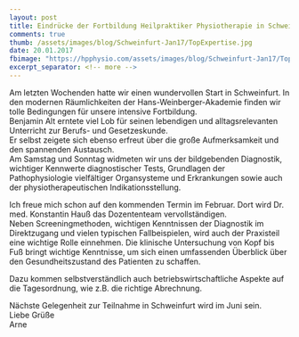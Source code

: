```yaml
---
layout: post
title: Eindrücke der Fortbildung Heilpraktiker Physiotherapie in Schweinfurt
comments: true
thumb: /assets/images/blog/Schweinfurt-Jan17/TopExpertise.jpg
date: 20.01.2017
fbimage: "https://hpphysio.com/assets/images/blog/Schweinfurt-Jan17/TopExpertiseBig.jpg"
excerpt_separator: <!-- more -->
---
```


<amp-img  src="/assets/images/blog/Schweinfurt-Jan17/TopExpertiseBig.jpg" width="1280" height="720" layout="responsive"></amp-img>
Am letzten Wochenden hatte wir einen wundervollen Start in Schweinfurt. In den modernen Räumlichkeiten der Hans-Weinberger-Akademie finden wir tolle Bedingungen für unsere intensive Fortbildung.<!-- more -->  
Benjamin Alt erntete viel Lob für seinen lebendigen und alltagsrelevanten Unterricht zur Berufs- und Gesetzeskunde.  
Er selbst zeigete sich ebenso erfreut über die große Aufmerksamkeit und den spannenden Austausch.  
Am Samstag und Sonntag widmeten wir uns der bildgebenden Diagnostik, wichtiger Kennwerte diagnostischer Tests, Grundlagen der Pathophysiologie vielfältiger Organsysteme und Erkrankungen sowie auch der physiotherapeutischen Indikationsstellung.  
  
Ich freue mich schon auf den kommenden Termin im Februar. Dort wird Dr. med. Konstantin Hauß das Dozententeam vervollständigen.   
Neben Screeningmethoden, wichtigen Kenntnissen der Diagnostik im Direktzugang und vielen typischen Fallbeispielen, wird auch der Praxisteil eine wichtige Rolle einnehmen. Die klinische Untersuchung von Kopf bis Fuß bringt wichtige Kenntnisse, um sich einen umfassenden Überblick über den Gesundheitszustand des Patienten zu schaffen.   
  
Dazu kommen selbstverständlich auch betriebswirtschaftliche Aspekte auf die Tagesordnung, wie z.B. die richtige Abrechnung.  
  
Nächste Gelegenheit zur Teilnahme in Schweinfurt wird im Juni sein.   
Liebe Grüße  
Arne